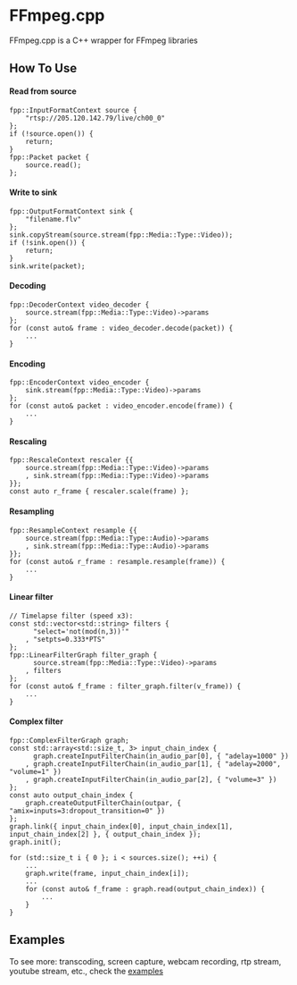 # FFmpeg.cpp
FFmpeg.cpp is a C++ wrapper for FFmpeg libraries
## How To Use
#### Read from source
    fpp::InputFormatContext source {
        "rtsp://205.120.142.79/live/ch00_0"
    };
    if (!source.open()) {
        return;
    }
    fpp::Packet packet {
        source.read();
    };
#### Write to sink
    fpp::OutputFormatContext sink {
        "filename.flv"
    };
    sink.copyStream(source.stream(fpp::Media::Type::Video));
    if (!sink.open()) {
        return;
    }
    sink.write(packet);
#### Decoding
    fpp::DecoderContext video_decoder {
        source.stream(fpp::Media::Type::Video)->params
    };
    for (const auto& frame : video_decoder.decode(packet)) {
        ...
    }
#### Encoding
    fpp::EncoderContext video_encoder {
        sink.stream(fpp::Media::Type::Video)->params
    };
    for (const auto& packet : video_encoder.encode(frame)) {
        ...
    }
#### Rescaling
    fpp::RescaleContext rescaler {{
        source.stream(fpp::Media::Type::Video)->params
        , sink.stream(fpp::Media::Type::Video)->params
    }};
    const auto r_frame { rescaler.scale(frame) };
#### Resampling
    fpp::ResampleContext resample {{
        source.stream(fpp::Media::Type::Audio)->params
        , sink.stream(fpp::Media::Type::Audio)->params
    }};
    for (const auto& r_frame : resample.resample(frame)) {
        ...
    }
#### Linear filter
    // Timelapse filter (speed x3):
    const std::vector<std::string> filters {
          "select='not(mod(n,3))'"
        , "setpts=0.333*PTS"
    };
    fpp::LinearFilterGraph filter_graph {
          source.stream(fpp::Media::Type::Video)->params
        , filters
    };
    for (const auto& f_frame : filter_graph.filter(v_frame)) {
        ...
    }
#### Complex filter
    fpp::ComplexFilterGraph graph;
    const std::array<std::size_t, 3> input_chain_index {
          graph.createInputFilterChain(in_audio_par[0], { "adelay=1000" })
        , graph.createInputFilterChain(in_audio_par[1], { "adelay=2000", "volume=1" })
        , graph.createInputFilterChain(in_audio_par[2], { "volume=3" })
    };
    const auto output_chain_index {
        graph.createOutputFilterChain(outpar, { "amix=inputs=3:dropout_transition=0" })
    };
    graph.link({ input_chain_index[0], input_chain_index[1], input_chain_index[2] }, { output_chain_index });
    graph.init();
    
    for (std::size_t i { 0 }; i < sources.size(); ++i) {
        ...
        graph.write(frame, input_chain_index[i]);
        ...
        for (const auto& f_frame : graph.read(output_chain_index)) {
            ...
        }
    }
## Examples
To see more: transcoding, screen capture, webcam recording, rtp stream, youtube stream, etc., check the [examples](https://github.com/Yurter/FFmpeg.cpp/tree/master/examples)
